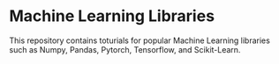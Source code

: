 # Machine Learning Libraries
This repository contains toturials for popular Machine Learning libraries such as Numpy, Pandas, Pytorch, Tensorflow, and Scikit-Learn.
